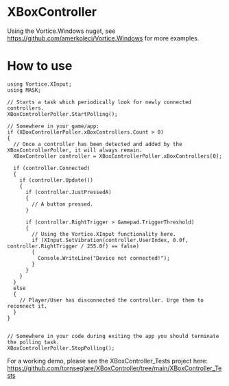 # XBoxController

Using the Vortice.Windows nuget, see https://github.com/amerkoleci/Vortice.Windows for more examples.

# How to use

    using Vortice.XInput;
    using MASK;
    
    // Starts a task which periodically look for newly connected controllers.
    XBoxControllerPoller.StartPolling();
    
    // Somewhere in your game/app:
    if (XBoxControllerPoller.xBoxControllers.Count > 0)
    {
      // Once a controller has been detected and added by the XBoxControllerPoller, it will always remain. 
      XBoxController controller = XBoxControllerPoller.xBoxControllers[0];
      
      if (controller.Connected)
      {
        if (controller.Update())
        {
          if (controller.JustPressedA)
          {
            // A button pressed.
          }
          
          if (controller.RightTrigger > Gamepad.TriggerThreshold)
          {
            // Using the Vortice.XInput functionality here.
            if (XInput.SetVibration(controller.UserIndex, 0.0f, controller.RightTrigger / 255.0f) == false)
            {
              Console.WriteLine("Device not connected!");
            }
          }
        }
      }
      else
      {
        // Player/User has disconnected the controller. Urge them to reconnect it.
      }
    }
    
    
    // Somewhere in your code during exiting the app you should terminate the polling task.
    XBoxControllerPoller.StopPolling();

For a working demo, please see the XBoxController_Tests project here:
https://github.com/tornseglare/XBoxController/tree/main/XBoxController_Tests

